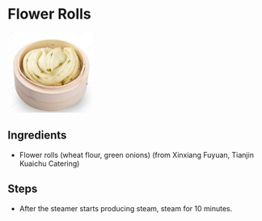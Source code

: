 # Flower Rolls

![Flower Rolls](../../images/%E8%8A%B1%E5%8D%B7.png)

## Ingredients

- Flower rolls (wheat flour, green onions) (from Xinxiang Fuyuan, Tianjin Kuaichu Catering)

## Steps

- After the steamer starts producing steam, steam for 10 minutes.